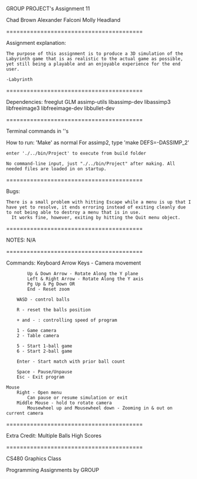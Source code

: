 GROUP PROJECT's Assignment 11

Chad Brown
Alexander Falconi
Molly Headland

========================================

Assignment explanation:

    The purpose of this assignment is to produce a 3D simulation of the Labyrinth game that is as realistic to the actual game as possible, yet still being a playable and an enjoyable experience for the end user.

    -Labyrinth

========================================

Dependencies:
    freeglut
    GLM
    assimp-utils
    libassimp-dev
    libassimp3
    libfreeimage3
    libfreeimage-dev
    libbullet-dev

========================================

Terminal commands in ''s

How to run:
    'Make' as normal
        For assimp2, type 'make DEFS=-DASSIMP_2'

    enter './../bin/Project' to execute from build folder

    No command-line input, just "./../bin/Project" after making. All needed files are loaded in on startup.

========================================

Bugs:

    There is a small problem with hitting Escape while a menu is up that I have yet to resolve, it ends erroring instead of exiting cleanly due to not being able to destroy a menu that is in use.
      It works fine, however, exiting by hitting the Quit menu object.

========================================

NOTES:
    N/A

========================================

Commands:
    Keyboard
        Arrow Keys - Camera movement

            Up & Down Arrow - Rotate Along the Y plane
            Left & Right Arrow - Rotate Along the Y axis
            Pg Up & Pg Down OR
            End - Reset zoom

        WASD - control balls

        R - reset the balls position

        + and - : controlling speed of program

        1 - Game camera
        2 - Table camera

        5 - Start 1-ball game
        6 - Start 2-ball game

        Enter - Start match with prior ball count

        Space - Pause/Unpause
        Esc - Exit program

    Mouse
        Right - Open menu
            Can pause or resume simulation or exit
        Middle Mouse - hold to rotate camera
            Mousewheel up and Mousewheel down - Zooming in & out on current camera

========================================

Extra Credit: 
    Multiple Balls
    High Scores

========================================

CS480 Graphics Class

Programming Assignments by GROUP
